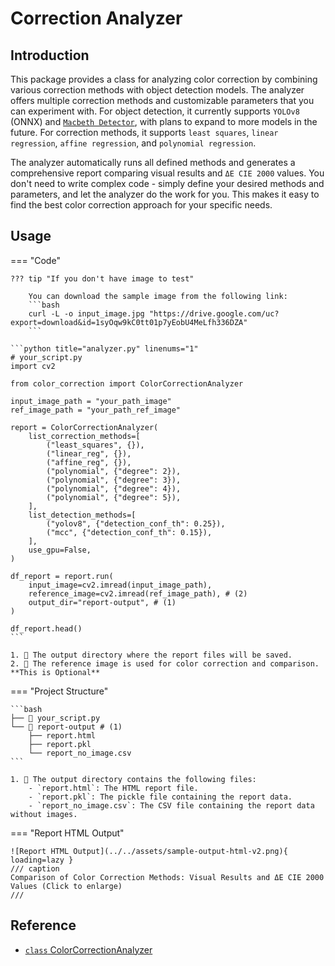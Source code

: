 # Correction Analyzer

## Introduction

This package provides a class for analyzing color correction by combining various correction methods with object detection models. The analyzer offers multiple correction methods and customizable parameters that you can experiment with. For object detection, it currently supports `YOLOv8` (ONNX) and [`Macbeth Detector`](../reference/core/card_detection/mcc_detector.md), with plans to expand to more models in the future. For correction methods, it supports `least squares`, `linear regression`, `affine regression`, and `polynomial regression`.

The analyzer automatically runs all defined methods and generates a comprehensive report comparing visual results and `ΔE CIE 2000` values. You don't need to write complex code - simply define your desired methods and parameters, and let the analyzer do the work for you. This makes it easy to find the best color correction approach for your specific needs.


## Usage

=== "Code"

    ??? tip "If you don't have image to test"

        You can download the sample image from the following link:
        ```bash
        curl -L -o input_image.jpg "https://drive.google.com/uc?export=download&id=1syOqw9kC0tt01p7yEobU4MeLfh336DZA"
        ```

    ```python title="analyzer.py" linenums="1"
    # your_script.py
    import cv2

    from color_correction import ColorCorrectionAnalyzer

    input_image_path = "your_path_image"
    ref_image_path = "your_path_ref_image"

    report = ColorCorrectionAnalyzer(
        list_correction_methods=[
            ("least_squares", {}),
            ("linear_reg", {}),
            ("affine_reg", {}),
            ("polynomial", {"degree": 2}),
            ("polynomial", {"degree": 3}),
            ("polynomial", {"degree": 4}),
            ("polynomial", {"degree": 5}),
        ],
        list_detection_methods=[
            ("yolov8", {"detection_conf_th": 0.25}),
            ("mcc", {"detection_conf_th": 0.15}),
        ],
        use_gpu=False,
    )

    df_report = report.run(
        input_image=cv2.imread(input_image_path),
        reference_image=cv2.imread(ref_image_path), # (2)
        output_dir="report-output", # (1)
    )

    df_report.head()
    ```

    1. 💬 The output directory where the report files will be saved.
    2. 💬 The reference image is used for color correction and comparison. **This is Optional**

=== "Project Structure"

    ```bash
    ├── 📄 your_script.py
    └── 📂 report-output # (1)
        ├── report.html
        ├── report.pkl
        └── report_no_image.csv
    ```

    1. 💬 The output directory contains the following files:
        - `report.html`: The HTML report file.
        - `report.pkl`: The pickle file containing the report data.
        - `report_no_image.csv`: The CSV file containing the report data without images.

=== "Report HTML Output"

    ![Report HTML Output](../../assets/sample-output-html-v2.png){ loading=lazy }
    /// caption
    Comparison of Color Correction Methods: Visual Results and ΔE CIE 2000 Values (Click to enlarge)
    ///


## Reference

- [`class` ColorCorrectionAnalyzer](../reference/services/correction_analyzer.md)
